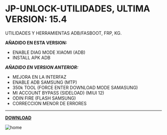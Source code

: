# JP-UNLOCK-UTILIDADES, ULTIMA VERSION: 15.4
UTILIDADES Y HERRAMIENTAS ADB/FASBOOT, FRP, KG.

**AÑADIDO EN ESTA VERSION:**

- ENABLE DIAG MODE XIAOMI (ADB)
- INSTALL APK ADB
  
**_AÑADIDO EN VERSION ANTERIOR:_**
- MEJORA EN LA INTERFAZ
- ENABLE ADB SAMSUNG (MTP)
- 350k TOOL (FORCE ENTER DOWNLOAD MODE SAMASUNG)
- MI ACCOUNT BYPASS (SIDELOAD) (MIUI 12)
- ODIN FIRE (FLASH SAMSUNG)
- CORRECCION MENOR DE ERRORES
-----------------------------------

**[DOWNLOAD]()**




![home](https://github.com/joseph-nc/JP-UNLOCK-UTILIDADES-/assets/81875707/5ab50434-3a77-462e-9e4a-60d968221717)

